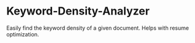 # Keyword-Density-Analyzer
Easily find the keyword density of a given document. Helps with resume optimization. 
